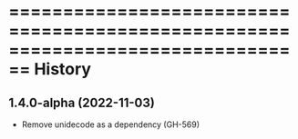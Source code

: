 ================================================================================
History
================================================================================

1.4.0-alpha (2022-11-03)
--------------------------------------------------------------------------------

* Remove unidecode as a dependency (GH-569)
